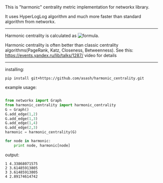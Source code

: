 This is "harmonic" centrality metric implementation for networkx library. 

It uses HyperLogLog algorithm and much more faster than standard algorithm from networkx.

---
Harmonic centrality is calculated as ![formula](http://upload.wikimedia.org/math/b/b/0/bb039f0850211e3f763c648178cb30b4.png).

Harmonic centrality is often better than classic centrality algorithms(PageRank, Katz, Closeness, Betweenness). See this: https://events.yandex.ru/lib/talks/1287/ video for details

---
installing:
```
pip install git+https://github.com/asash/harmonic_centrality.git
```

example usage:
```python

from networkx import Graph
from harmonic_centrality import harmonic_centrality
G = Graph()
G.add_edge(1,2)
G.add_edge(1,3)
G.add_edge(1,4)
G.add_edge(2,3)
harmonic = harmonic_centrality(G)

for node in harmonic:
    print node, harmonic[node]
```

output:
```
1 4.33868071575
2 3.61485913805
3 3.61485913805
4 2.89174614742
```
